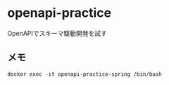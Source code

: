# openapi-practice
OpenAPIでスキーマ駆動開発を試す


## メモ

```
docker exec -it openapi-practice-spring /bin/bash
```